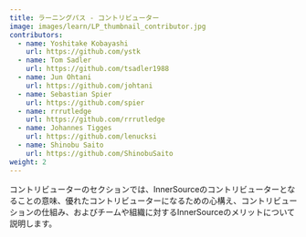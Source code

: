 ```yaml
---
title: ラーニングパス - コントリビューター
image: images/learn/LP_thumbnail_contributor.jpg
contributors:
  - name: Yoshitake Kobayashi
    url: https://github.com/ystk
  - name: Tom Sadler
    url: https://github.com/tsadler1988
  - name: Jun Ohtani
    url: https://github.com/johtani
  - name: Sebastian Spier
    url: https://github.com/spier
  - name: rrrutledge
    url: https://github.com/rrrutledge
  - name: Johannes Tigges
    url: https://github.com/lenucksi
  - name: Shinobu Saito
    url: https://github.com/ShinobuSaito
weight: 2
---
```


コントリビューターのセクションでは、InnerSourceのコントリビューターとなることの意味、優れたコントリビューターになるための心構え、コントリビューションの仕組み、およびチームや組織に対するInnerSourceのメリットについて説明します。

<!--- This file autogenerated from https://github.com/InnerSourceCommons/InnerSourceLearningPath/blob/main/scripts -->